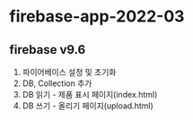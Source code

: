 # firebase-app-2022-03
## firebase v9.6
1. 파이어베이스 설정 및 초기화
2. DB, Collection 추가
3. DB 읽기 - 제품 표시 페이지(index.html)
4. DB 쓰기 - 올리기 페이지(upload.html)
